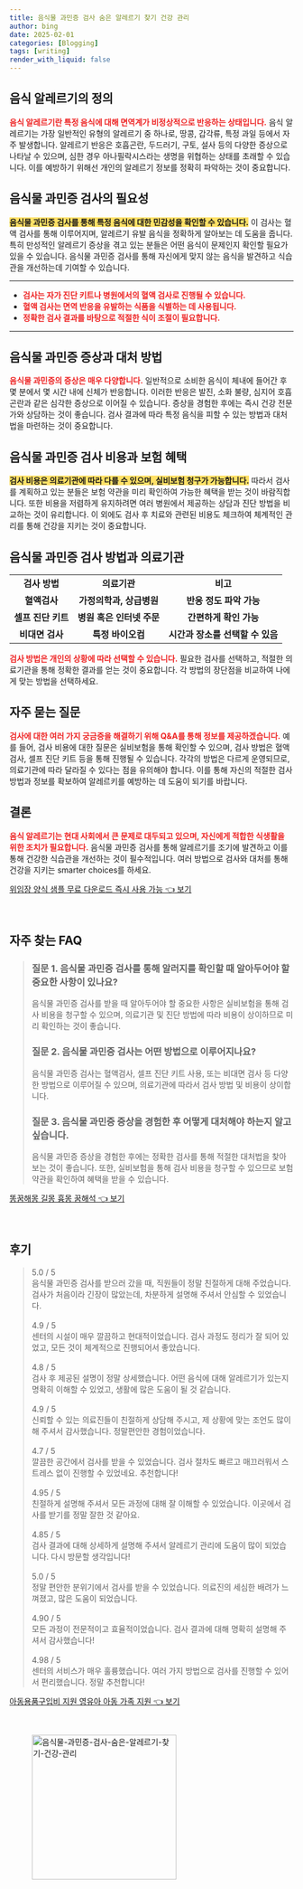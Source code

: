 ```yaml
---
title: 음식물 과민증 검사 숨은 알레르기 찾기 건강 관리
author: bing
date: 2025-02-01
categories: [Blogging]
tags: [writing]
render_with_liquid: false
---
```



<h2 id='음식알레르기정의'>음식 알레르기의 정의</h2>

<p><b><span style="color: #ee2323;">음식 알레르기란 특정 음식에 대해 면역계가 비정상적으로 반응하는 상태입니다.</span></b> 음식 알레르기는 가장 일반적인 유형의 알레르기 중 하나로, 땅콩, 갑각류, 특정 과일 등에서 자주 발생합니다. 알레르기 반응은 호흡곤란, 두드러기, 구토, 설사 등의 다양한 증상으로 나타날 수 있으며, 심한 경우 아나필락시스라는 생명을 위협하는 상태를 초래할 수 있습니다. 이를 예방하기 위해선 개인의 알레르기 정보를 정확히 파악하는 것이 중요합니다.</p>

<h2 id='음식물과민증검사필요성'>음식물 과민증 검사의 필요성</h2>

<p><b><span style="background-color: #ffe066;">음식물 과민증 검사를 통해 특정 음식에 대한 민감성을 확인할 수 있습니다.</span></b> 이 검사는 혈액 검사를 통해 이루어지며, 알레르기 유발 음식을 정확하게 알아보는 데 도움을 줍니다. 특히 만성적인 알레르기 증상을 겪고 있는 분들은 어떤 음식이 문제인지 확인할 필요가 있을 수 있습니다. 음식물 과민증 검사를 통해 자신에게 맞지 않는 음식을 발견하고 식습관을 개선하는데 기여할 수 있습니다.</p>

<hr />

<ul>
    <li><b><span style="color: #ee2323;">검사는 자가 진단 키트나 병원에서의 혈액 검사로 진행될 수 있습니다.</span></b></li>
    <li><b><span style="color: #ee2323;">혈액 검사는 면역 반응을 유발하는 식품을 식별하는 데 사용됩니다.</span></b></li>
    <li><b><span style="color: #ee2323;">정확한 검사 결과를 바탕으로 적절한 식이 조절이 필요합니다.</span></b></li>
</ul>

<hr />

<h2 id='증상과대처방법'>음식물 과민증 증상과 대처 방법</h2>

<p><b><span style="color: #ee2323;">음식물 과민증의 증상은 매우 다양합니다.</span></b> 일반적으로 소비한 음식이 체내에 들어간 후 몇 분에서 몇 시간 내에 신체가 반응합니다. 이러한 반응은 발진, 소화 불량, 심지어 호흡 곤란과 같은 심각한 증상으로 이어질 수 있습니다. 증상을 경험한 후에는 즉시 건강 전문가와 상담하는 것이 좋습니다. 검사 결과에 따라 특정 음식을 피할 수 있는 방법과 대처법을 마련하는 것이 중요합니다.</p>

<h2 id='검사비용과보험혜택'>음식물 과민증 검사 비용과 보험 혜택</h2>

<p><b><span style="background-color: #ffe066;">검사 비용은 의료기관에 따라 다를 수 있으며, 실비보험 청구가 가능합니다.</span></b> 따라서 검사를 계획하고 있는 분들은 보험 약관을 미리 확인하여 가능한 혜택을 받는 것이 바람직합니다. 또한 비용을 저렴하게 유지하려면 여러 병원에서 제공하는 상담과 진단 방법을 비교하는 것이 유리합니다. 이 외에도 검사 후 치료와 관련된 비용도 체크하여 체계적인 관리를 통해 건강을 지키는 것이 중요합니다.</p>

<h2 id='검사방법및의료기관'>음식물 과민증 검사 방법과 의료기관</h2>

<table>
    <tr>
        <td style="text-align: center; height: 17px;"><b>검사 방법</b></td>
        <td style="text-align: center; height: 17px;"><b>의료기관</b></td>
        <td style="text-align: center; height: 17px;"><b>비고</b></td>
    </tr>
    <tr>
        <td style="text-align: center; height: 17px;"><b>혈액검사</b></td>
        <td style="text-align: center; height: 17px;"><b>가정의학과, 상급병원</b></td>
        <td style="text-align: center; height: 17px;"><b>반응 정도 파악 가능</b></td>
    </tr>
    <tr>
        <td style="text-align: center; height: 17px;"><b>셀프 진단 키트</b></td>
        <td style="text-align: center; height: 17px;"><b>병원 혹은 인터넷 주문</b></td>
        <td style="text-align: center; height: 17px;"><b>간편하게 확인 가능</b></td>
    </tr>
    <tr>
        <td style="text-align: center; height: 17px;"><b>비대면 검사</b></td>
        <td style="text-align: center; height: 17px;"><b>특정 바이오컴</b></td>
        <td style="text-align: center; height: 17px;"><b>시간과 장소를 선택할 수 있음</b></td>
    </tr>
</table>

<p><b><span style="color: #ee2323;">검사 방법은 개인의 상황에 따라 선택할 수 있습니다.</span></b> 필요한 검사를 선택하고, 적절한 의료기관을 통해 정확한 결과를 얻는 것이 중요합니다. 각 방법의 장단점을 비교하여 나에게 맞는 방법을 선택하세요.</p>

<h2 id='자주묻는질문'>자주 묻는 질문</h2>

<p><b><span style="color: #ee2323;">검사에 대한 여러 가지 궁금증을 해결하기 위해 Q&A를 통해 정보를 제공하겠습니다.</span></b> 예를 들어, 검사 비용에 대한 질문은 실비보험을 통해 확인할 수 있으며, 검사 방법은 혈액 검사, 셀프 진단 키트 등을 통해 진행될 수 있습니다. 각각의 방법은 다르게 운영되므로, 의료기관에 따라 달라질 수 있다는 점을 유의해야 합니다. 이를 통해 자신의 적절한 검사 방법과 정보를 확보하여 알레르키를 예방하는 데 도움이 되기를 바랍니다.</p>

<h2 id='결론'>결론</h2>

<p><b><span style="color: #ee2323;">음식 알레르기는 현대 사회에서 큰 문제로 대두되고 있으며, 자신에게 적합한 식생활을 위한 조치가 필요합니다.</span></b> 음식물 과민증 검사를 통해 알레르기를 조기에 발견하고 이를 통해 건강한 식습관을 개선하는 것이 필수적입니다. 여러 방법으로 검사와 대처를 통해 건강을 지키는 smarter choices를 하세요. </p>


<p><a class="click-button" title="위임장 양식 샘플 무료 다운로드 즉시 사용 가능" href="https://24nara.github.io/posts/%EC%9C%84%EC%9E%84%EC%9E%A5-%EC%96%91%EC%8B%9D-%EC%83%98%ED%94%8C-%EB%AC%B4%EB%A3%8C-%EB%8B%A4%EC%9A%B4%EB%A1%9C%EB%93%9C-%EC%A6%89%EC%8B%9C-%EC%82%AC%EC%9A%A9-%EA%B0%80%EB%8A%A5/" rel="dofollow">위임장 양식 샘플 무료 다운로드 즉시 사용 가능 👈 보기</a></p><br>
<h2 id='자주_찾는_FAQ'>자주 찾는 FAQ</h2>
<div itemscope="" itemtype="https://schema.org/FAQPage"> 
<blockquote> 
<div itemscope="" itemprop="mainEntity" itemtype="https://schema.org/Question"> 
<h3 itemprop="name">질문 1. 음식물 과민증 검사를 통해 알러지를 확인할 때 알아두어야 할 중요한 사항이 있나요?</h3> 
<div itemscope="" itemprop="acceptedAnswer" itemtype="https://schema.org/Answer"> 
<span itemprop="text"> 
<p>음식물 과민증 검사를 받을 때 알아두어야 할 중요한 사항은 실비보험을 통해 검사 비용을 청구할 수 있으며, 의료기관 및 진단 방법에 따라 비용이 상이하므로 미리 확인하는 것이 좋습니다.</p> 
</span> 
</div> 
</div> 
<div itemscope="" itemprop="mainEntity" itemtype="https://schema.org/Question"> 
<h3 itemprop="name">질문 2. 음식물 과민증 검사는 어떤 방법으로 이루어지나요?</h3> 
<div itemscope="" itemprop="acceptedAnswer" itemtype="https://schema.org/Answer"> 
<span itemprop="text"> 
<p>음식물 과민증 검사는 혈액검사, 셀프 진단 키트 사용, 또는 비대면 검사 등 다양한 방법으로 이루어질 수 있으며, 의료기관에 따라서 검사 방법 및 비용이 상이합니다.</p> 
</span> 
</div> 
</div> 
<div itemscope="" itemprop="mainEntity" itemtype="https://schema.org/Question"> 
<h3 itemprop="name">질문 3. 음식물 과민증 증상을 경험한 후 어떻게 대처해야 하는지 알고 싶습니다.</h3> 
<div itemscope="" itemprop="acceptedAnswer" itemtype="https://schema.org/Answer"> 
<span itemprop="text"> 
<p>음식물 과민증 증상을 경험한 후에는 정확한 검사를 통해 적절한 대처법을 찾아보는 것이 좋습니다. 또한, 실비보험을 통해 검사 비용을 청구할 수 있으므로 보험 약관을 확인하여 혜택을 받을 수 있습니다.</p> 
</span> 
</div> 
</div> 
</blockquote> 
</div>
<p><a class="click-button" title="똥꿈해몽 길몽 흉몽 꿈해석" href="https://24nara.github.io/posts/%EB%98%A5%EA%BF%88%ED%95%B4%EB%AA%BD-%EA%B8%B8%EB%AA%BD-%ED%9D%89%EB%AA%BD-%EA%BF%88%ED%95%B4%EC%84%9D/" rel="dofollow">똥꿈해몽 길몽 흉몽 꿈해석 👈 보기</a></p><br>
<h2 id='후기'>후기</h2>
<div itemscope itemtype="https://schema.org/Product">
  <blockquote>
  <div itemprop="review" itemscope itemtype="https://schema.org/Review">
      <div itemprop="reviewRating" itemscope itemtype="https://schema.org/Rating"> <span itemprop="ratingValue">5.0</span> / <span itemprop="bestRating">5</span> </div>
      <span itemprop="reviewBody">음식물 과민증 검사를 받으러 갔을 때, 직원들이 정말 친절하게 대해 주었습니다. 검사가 처음이라 긴장이 많았는데, 차분하게 설명해 주셔서 안심할 수 있었습니다.</span>
  </div>
  <br>
  <div itemprop="review" itemscope itemtype="https://schema.org/Review">
      <div itemprop="reviewRating" itemscope itemtype="https://schema.org/Rating"> <span itemprop="ratingValue">4.9</span> / <span itemprop="bestRating">5</span> </div>
      <span itemprop="reviewBody">센터의 시설이 매우 깔끔하고 현대적이었습니다. 검사 과정도 정리가 잘 되어 있었고, 모든 것이 체계적으로 진행되어서 좋았습니다.</span>
  </div>
  <br>
  <div itemprop="review" itemscope itemtype="https://schema.org/Review">
      <div itemprop="reviewRating" itemscope itemtype="https://schema.org/Rating"> <span itemprop="ratingValue">4.8</span> / <span itemprop="bestRating">5</span> </div>
      <span itemprop="reviewBody">검사 후 제공된 설명이 정말 상세했습니다. 어떤 음식에 대해 알레르기가 있는지 명확히 이해할 수 있었고, 생활에 많은 도움이 될 것 같습니다.</span>
  </div>
  <br>
  <div itemprop="review" itemscope itemtype="https://schema.org/Review">
      <div itemprop="reviewRating" itemscope itemtype="https://schema.org/Rating"> <span itemprop="ratingValue">4.9</span> / <span itemprop="bestRating">5</span> </div>
      <span itemprop="reviewBody">신뢰할 수 있는 의료진들이 친절하게 상담해 주시고, 제 상황에 맞는 조언도 많이 해 주셔서 감사했습니다. 정말편안한 경험이었습니다.</span>
  </div>
  <br>
  <div itemprop="review" itemscope itemtype="https://schema.org/Review">
      <div itemprop="reviewRating" itemscope itemtype="https://schema.org/Rating"> <span itemprop="ratingValue">4.7</span> / <span itemprop="bestRating">5</span> </div>
      <span itemprop="reviewBody">깔끔한 공간에서 검사를 받을 수 있었습니다. 검사 절차도 빠르고 매끄러워서 스트레스 없이 진행할 수 있었네요. 추천합니다!</span>
  </div>
  <br>
  <div itemprop="review" itemscope itemtype="https://schema.org/Review">
      <div itemprop="reviewRating" itemscope itemtype="https://schema.org/Rating"> <span itemprop="ratingValue">4.95</span> / <span itemprop="bestRating">5</span> </div>
      <span itemprop="reviewBody">친절하게 설명해 주셔서 모든 과정에 대해 잘 이해할 수 있었습니다. 이곳에서 검사를 받기를 정말 잘한 것 같아요.</span>
  </div>
  <br>
  <div itemprop="review" itemscope itemtype="https://schema.org/Review">
      <div itemprop="reviewRating" itemscope itemtype="https://schema.org/Rating"> <span itemprop="ratingValue">4.85</span> / <span itemprop="bestRating">5</span> </div>
      <span itemprop="reviewBody">검사 결과에 대해 상세하게 설명해 주셔서 알레르기 관리에 도움이 많이 되었습니다. 다시 방문할 생각입니다!</span>
  </div>
  <br>
  <div itemprop="review" itemscope itemtype="https://schema.org/Review">
      <div itemprop="reviewRating" itemscope itemtype="https://schema.org/Rating"> <span itemprop="ratingValue">5.0</span> / <span itemprop="bestRating">5</span> </div>
      <span itemprop="reviewBody">정말 편안한 분위기에서 검사를 받을 수 있었습니다. 의료진의 세심한 배려가 느껴졌고, 많은 도움이 되었습니다.</span>
  </div>
  <br>
  <div itemprop="review" itemscope itemtype="https://schema.org/Review">
      <div itemprop="reviewRating" itemscope itemtype="https://schema.org/Rating"> <span itemprop="ratingValue">4.90</span> / <span itemprop="bestRating">5</span> </div>
      <span itemprop="reviewBody">모든 과정이 전문적이고 효율적이었습니다. 검사 결과에 대해 명확히 설명해 주셔서 감사했습니다!</span>
  </div>
  <br>
  <div itemprop="review" itemscope itemtype="https://schema.org/Review">
      <div itemprop="reviewRating" itemscope itemtype="https://schema.org/Rating"> <span itemprop="ratingValue">4.98</span> / <span itemprop="bestRating">5</span> </div>
      <span itemprop="reviewBody">센터의 서비스가 매우 훌륭했습니다. 여러 가지 방법으로 검사를 진행할 수 있어서 편리했습니다. 정말 추천합니다!</span>
  </div>
  </blockquote>
</div>
<p><a class="click-button" title="아동용품구입비 지원 영유아 아동 가족 지원" href="https://24nara.github.io/posts/%EC%95%84%EB%8F%99%EC%9A%A9%ED%92%88%EA%B5%AC%EC%9E%85%EB%B9%84-%EC%A7%80%EC%9B%90-%EC%98%81%EC%9C%A0%EC%95%84-%EC%95%84%EB%8F%99-%EA%B0%80%EC%A1%B1-%EC%A7%80%EC%9B%90/" rel="dofollow">아동용품구입비 지원 영유아 아동 가족 지원 👈 보기</a></p><br>
<figure class="image"><img src="https://24nara.github.io/assets/img/thumbnail/음식물-과민증-검사-숨은-알레르기-찾기-건강-관리.webp" alt="음식물-과민증-검사-숨은-알레르기-찾기-건강-관리" width="256" height="256"></figure>